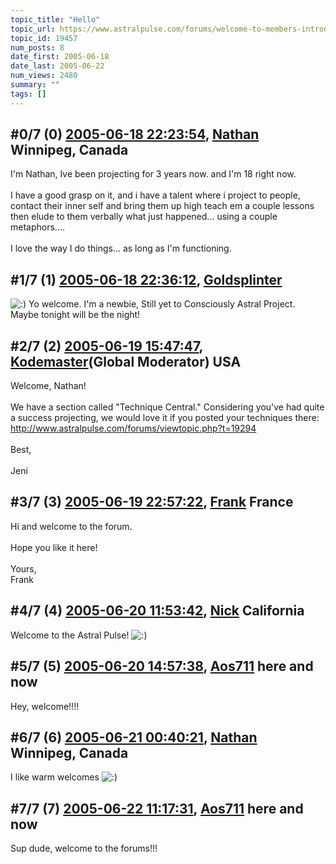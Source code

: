 ```yaml
---
topic_title: "Hello"
topic_url: https://www.astralpulse.com/forums/welcome-to-members-introductions!/hello-19457
topic_id: 19457
num_posts: 8
date_first: 2005-06-18
date_last: 2005-06-22
num_views: 2480
summary: ""
tags: []
---
```


## \#0/7 (0) [2005-06-18 22:23:54](https://www.astralpulse.com/forums/index.php?msg=167151), [Nathan](https://www.astralpulse.com/forums/profile/?u=9270) Winnipeg, Canada ##
<section>
I'm Nathan, Ive been projecting for 3 years now. and I'm 18 right now.
<br>
<br>
I have a good grasp on it, and i have a talent where i project to people, contact their inner self and bring them up high teach em a couple lessons then elude to them verbally what just happened... using a couple metaphors....
<br>
<br>
I love the way I do things... as long as I'm functioning.
</section>

## \#1/7 (1) [2005-06-18 22:36:12](https://www.astralpulse.com/forums/index.php?msg=167155), [Goldsplinter](https://www.astralpulse.com/forums/profile/?u=9188)  ##
<section>
<img alt=":)" class="smiley" src="https://www.astralpulse.com/forums/Smileys/fugue/smiley.png" title="Smiley"/>
Yo welcome. I'm a newbie, Still yet to Consciously Astral Project. Maybe tonight will be the night!
</section>

## \#2/7 (2) [2005-06-19 15:47:47](https://www.astralpulse.com/forums/index.php?msg=167239), [Kodemaster](https://www.astralpulse.com/forums/profile/?u=426)(Global Moderator) USA ##
<section>
Welcome, Nathan!
<br>
<br>
We have a section called "Technique Central." Considering you've had quite a success projecting, we would love it if you posted your techniques there:
<br>
<a class="bbc_link" href="http://www.astralpulse.com/forums/viewtopic.php?t=19294" rel="noopener" target="_blank">
 http://www.astralpulse.com/forums/viewtopic.php?t=19294
</a>
<br>
<br>
Best,
<br>
<br>
Jeni
</section>

## \#3/7 (3) [2005-06-19 22:57:22](https://www.astralpulse.com/forums/index.php?msg=167281), [Frank](https://www.astralpulse.com/forums/profile/?u=359) France ##
<section>
Hi and welcome to the forum.
<br>
<br>
Hope you like it here!
<br>
<br>
Yours,
<br>
Frank
</section>

## \#4/7 (4) [2005-06-20 11:53:42](https://www.astralpulse.com/forums/index.php?msg=167321), [Nick](https://www.astralpulse.com/forums/profile/?u=2080) California ##
<section>
Welcome to the Astral Pulse!
<img alt=":)" class="smiley" src="https://www.astralpulse.com/forums/Smileys/fugue/smiley.png" title="Smiley"/>
</section>

## \#5/7 (5) [2005-06-20 14:57:38](https://www.astralpulse.com/forums/index.php?msg=167353), [Aos711](https://www.astralpulse.com/forums/profile/?u=8194) here and now ##
<section>
Hey, welcome!!!!
</section>

## \#6/7 (6) [2005-06-21 00:40:21](https://www.astralpulse.com/forums/index.php?msg=167463), [Nathan](https://www.astralpulse.com/forums/profile/?u=9270) Winnipeg, Canada ##
<section>
I like warm welcomes
<img alt=":)" class="smiley" src="https://www.astralpulse.com/forums/Smileys/fugue/smiley.png" title="Smiley"/>
</section>

## \#7/7 (7) [2005-06-22 11:17:31](https://www.astralpulse.com/forums/index.php?msg=167572), [Aos711](https://www.astralpulse.com/forums/profile/?u=8194) here and now ##
<section>
Sup dude, welcome to the forums!!!
</section>